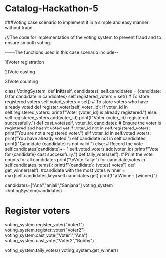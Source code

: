 # Catalog-Hackathon-5

###Voting case scenario to implement it in a simple and easy manner without fraud.

///The code for implementation of the voting system to prevent fraud and to ensure smooth voting..

-----The functions used in this case scenario include--

1)Voter registration

2)Vote casting

3)Vote counting

class VotingSystem:
    def __init__(self, candidates):
        self.candidates = {candidate: 0 for candidate in candidates}
        self.registered_voters = set()  # To store registered voters
        self.voted_voters = set()       # To store voters who have already voted
    def register_voter(self, voter_id):
        if voter_id in self.registered_voters:
            print(f"Voter {voter_id} is already registered.")
        else:
            self.registered_voters.add(voter_id)
            print(f"Voter {voter_id} registered successfully.")
    def cast_vote(self, voter_id, candidate):
        # Ensure the voter is registered and hasn't voted yet
        if voter_id not in self.registered_voters:
            print("You are not a registered voter.")
        elif voter_id in self.voted_voters:
            print("You have already voted.")
        elif candidate not in self.candidates:
            print(f"Candidate {candidate} is not valid.")
        else:
            # Record the vote
            self.candidates[candidate]+= 1
            self.voted_voters.add(voter_id)
            print(f"Vote for {candidate} cast successfully.")
     def tally_votes(self):
        # Print the vote counts for all candidates
        print("\nVote Tally:")
        for candidate,votes in self.candidates.items():
            print(f"{candidate}: {votes} votes")
     def get_winner(self):
        #candidate with the most votes
        winner = max(self.candidates,key=self.candidates.get)
        print(f"\nWinner: {winner}")

candidates=["Ana","anjali","Sanjana"]
voting_system =VotingSystem(candidates)

# Register voters
voting_system.register_voter("Voter1")
voting_system.register_voter("Voter2")
voting_system.cast_vote("Voter1","Ana")
voting_system.cast_vote("Voter2","Bobby")

voting_system.tally_votes()
voting_system.get_winner()




